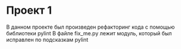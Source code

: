 # Проект 1
В данном проекте был произведен рефакторинг кода с помощью библиотеки pylint
В файле fix_me.py лежит модуль, который был исправлен по подсказкам pylint